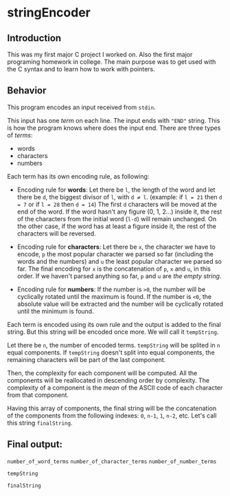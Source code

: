 # stringEncoder

## Introduction
This was my first major C project I worked on. Also the first major programing homework in college. The main purpose was to get used with the C syntax and to learn how to work with pointers.

## Behavior
This program encodes an input received from `stdin`. 

This input has one *term* on each line. The input ends with `"END"` string. This is how the program knows where does the input end. There are three types of *terms*:
* words
* characters
* numbers

Each term has its own encoding rule, as following:
* Encoding rule for **words**: Let there be `l`, the length of the word and let there be `d`, the biggest divisor of `l`, with `d ≠ l`. (example: if `l = 21` then `d = 7` or if `l = 28` then `d = 14`) The first `d` characters will be moved at the end of the word. If the word hasn't any figure (0, 1, 2...) inside it, the rest of the characters from the initial word (`l-d`) will remain unchanged. On the other case, if the word has at least a figure inside it, the rest of the characters will be reversed.

* Encoding rule for **characters**: Let there be `x`, the character we have to encode, `p` the most popular character we parsed so far (including the words and the numbers) and `u` the least popular character we parsed so far. The final encoding for `x` is the concatenation of `p`, `x` and `u`, in this order. If we haven't parsed anything so far, `p` and `u` are *the empty string*.

* Encoding rule for **numbers**: If the number is `>0`, the number will be cyclically rotated until the maximum is found. If the number is `<0`, the absolute value will be extracted and the number will be cyclically rotated until the minimum is found. 

Each term is encoded using its own rule and the output is added to the final string. But this string will be encoded once more. We will call it `tempString`.

Let there be `n`, the number of encoded terms. `tempString` will be splited in `n` equal components. If `tempString` doesn't split into equal components, the remaining characters will be part of the last component.

Then, the complexity for each component will be computed. All the components will be reallocated in descending order by complexity. The complexity of a component is the *mean* of the ASCII code of each character from that component.

Having this array of components, the final string will be the concatenation of the components from the following indexes: `0`, `n-1`, `1`, `n-2`, etc. Let's call this string `finalString`.

## Final output:
`number_of_word_terms` `number_of_character_terms` `number_of_number_terms`

`tempString`

`finalString`
